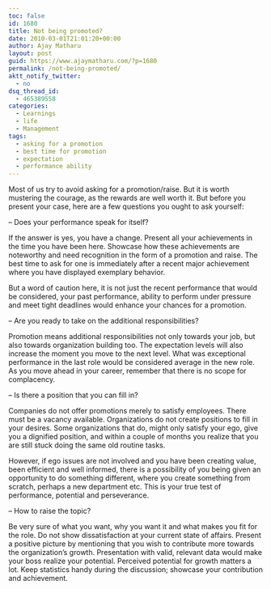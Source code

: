```yaml
---
toc: false
id: 1680
title: Not being promoted?
date: 2010-03-01T21:01:20+00:00
author: Ajay Matharu
layout: post
guid: https://www.ajaymatharu.com/?p=1680
permalink: /not-being-promoted/
aktt_notify_twitter:
  - no
dsq_thread_id:
  - 465389558
categories:
  - Learnings
  - life
  - Management
tags:
  - asking for a promotion
  - best time for promotion
  - expectation
  - performance ability
---
```

Most of us try to avoid asking for a promotion/raise. But it is worth mustering the courage, as the rewards are well worth it. But before you present your case, here are a few questions you ought to ask yourself:

&#8211; Does your performance speak for itself?
  
If the answer is yes, you have a change. Present all your achievements in the time you have been here. Showcase how these achievements are noteworthy and need recognition in the form of a promotion and raise. The best time to ask for one is immediately after a recent major achievement where you have displayed exemplary behavior.

But a word of caution here, it is not just the recent performance that would be considered, your past performance, ability to perform under pressure and meet tight deadlines would enhance your chances for a promotion.

&#8211; Are you ready to take on the additional responsibilities?
  
Promotion means additional responsibilities not only towards your job, but also towards organization building too. The expectation levels will also increase the moment you move to the next level. What was exceptional performance in the last role would be considered average in the new role. As you move ahead in your career, remember that there is no scope for complacency.

&#8211; Is there a position that you can fill in?
  
Companies do not offer promotions merely to satisfy employees. There must be a vacancy available. Organizations do not create positions to fill in your desires. Some organizations that do, might only satisfy your ego, give you a dignified position, and within a couple of months you realize that you are still stuck doing the same old routine tasks.

However, if ego issues are not involved and you have been creating value, been efficient and well informed, there is a possibility of you being given an opportunity to do something different, where you create something from scratch, perhaps a new department etc. This is your true test of performance, potential and perseverance.

&#8211; How to raise the topic?
  
Be very sure of what you want, why you want it and what makes you fit for the role. Do not show dissatisfaction at your current state of affairs. Present a positive picture by mentioning that you wish to contribute more towards the organization&#8217;s growth. Presentation with valid, relevant data would make your boss realize your potential. Perceived potential for growth matters a lot. Keep statistics handy during the discussion; showcase your contribution and achievement.
